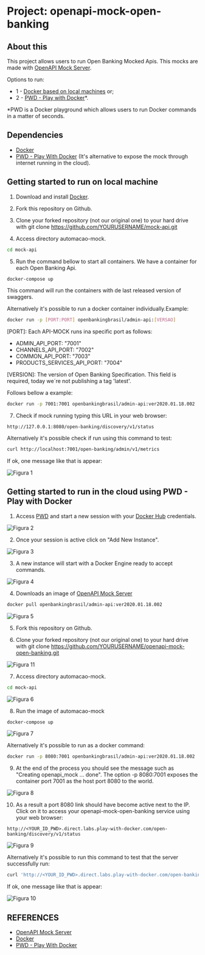 # Project: openapi-mock-open-banking

## About this
This project allows users to run Open Banking Mocked Apis. This mocks are made with [OpenAPI Mock Server](https://github.com/muonsoft/openapi-mock).

Options to run:
- 1 - [Docker based on local machines](#getting-started-to-run-on-local-machine) or;
- 2 - [PWD - Play with Docker](#getting-started-to-run-in-the-cloud)*.

*PWD is a Docker playground which allows users to run Docker commands in a matter of seconds.


## Dependencies
* [Docker](https://www.docker.com/)
* [PWD - Play With Docker](https://labs.play-with-docker.com/) (It's alternative to expose the mock through internet running in the cloud).


## Getting started to run on local machine
1. Download and install [Docker](https://www.docker.com/).

2. Fork this repository on Github.

3. Clone your forked repository (not our original one) to your hard drive with git clone https://github.com/YOURUSERNAME/mock-api.git

4. Access directory automacao-mock. 
```bash
cd mock-api
```

5. Run the command bellow to start all containers. We have a container for each Open Banking Api. 

```bash
docker-compose up
```
This command will run the containers with de last released version of swaggers.

Alternatively it's possible to run a docker container individually.Example:

```bash
docker run -p [PORT:PORT] openbankingbrasil/admin-api:[VERSAO]
```

[PORT]: Each API-MOCK runs ina specific port as follows:

- ADMIN_API_PORT: "7001"
- CHANNELS_API_PORT: "7002"
- COMMON_API_PORT: "7003"
- PRODUCTS_SERVICES_API_PORT: "7004"

[VERSION]: The version of Open Banking Specification. This field is required, today we´re not publishing a tag 'latest'.<br/>

Follows bellow a example:
```bash
docker run -p 7001:7001 openbankingbrasil/admin-api:ver2020.01.18.002
```


7. Check if mock running typing this URL in your web browser:

```
http://127.0.0.1:8080/open-banking/discovery/v1/status
```

Alternatively it's possible check if run using this command to test:

```bash
curl http://localhost:7001/open-banking/admin/v1/metrics
```

If ok, one message like that is appear:

![Figura 1](/img/fig-01.jpg)



## Getting started to run in the cloud using PWD - Play with Docker
1. Access [PWD](https://labs.play-with-docker.com/) and start a new session with your [Docker Hub](https://hub.docker.com/) credentials.

![Figura 2](/img/fig-02.jpg)

2. Once your session is active click on "Add New Instance".

![Figura 3](/img/fig-03.jpg)

3. A new instance will start with a Docker Engine ready to accept commands.

![Figura 4](/img/fig-04.jpg)

4. Downloads an image of [OpenAPI Mock Server](https://github.com/muonsoft/openapi-mock)

```bash
docker pull openbankingbrasil/admin-api:ver2020.01.18.002
```

![Figura 5](/img/fig-05.jpg)

5. Fork this repository on Github.

6. Clone your forked repository (not our original one) to your hard drive with git clone https://github.com/YOURUSERNAME/openapi-mock-open-banking.git

![Figura 11](/img/fig-11.jpg)

7. Access directory automacao-mock. 
```bash
cd mock-api
```

![Figura 6](/img/fig-06.jpg)

8. Run the image of automacao-mock
```bash
docker-compose up
```

![Figura 7](/img/fig-07.jpg)

Alternatively it's possible to run as a docker command:<br/>

```bash
docker run -p 8080:7001 openbankingbrasil/admin-api:ver2020.01.18.002
```

9. At the end of the process you should see the message such as "Creating openapi_mock ... done". The option -p 8080:7001 exposes the container port 7001 as the host port 8080 to the world.

![Figura 8](/img/fig-08.jpg)

10. As a result a port 8080 link should have become active next to the IP. Click on it to access your openapi-mock-open-banking service using your web browser:
```
http://<YOUR_ID_PWD>.direct.labs.play-with-docker.com/open-banking/discovery/v1/status
```

![Figura 9](/img/fig-09.jpg)

Alternatively it's possible to run this command to test that the server successfully run:

```bash
curl 'http://<YOUR_ID_PWD>.direct.labs.play-with-docker.com/open-banking/discovery/v1/status'
```

If ok, one message like that is appear:

![Figura 10](/img/fig-10.jpg)

## REFERENCES
- [OpenAPI Mock Server](https://github.com/muonsoft/openapi-mock)
- [Docker](https://www.docker.com/)
- [PWD - Play With Docker](https://labs.play-with-docker.com/)
